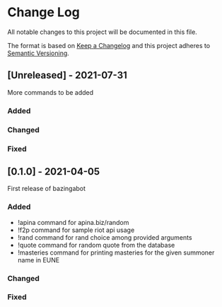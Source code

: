 
# Change Log
All notable changes to this project will be documented in this file.
 
The format is based on [Keep a Changelog](http://keepachangelog.com/)
and this project adheres to [Semantic Versioning](http://semver.org/).
 
## [Unreleased] - 2021-07-31
 
More commands to be added
 
### Added

### Changed
 
### Fixed
 
## [0.1.0] - 2021-04-05
   
First release of bazingabot

### Added
- !apina command for apina.biz/random
- !f2p command for sample riot api usage
- !rand command for rand choice among provided arguments
- !quote command for random quote from the database
- !masteries command for printing masteries for the given summoner name in EUNE
 
### Changed
  
### Fixed
